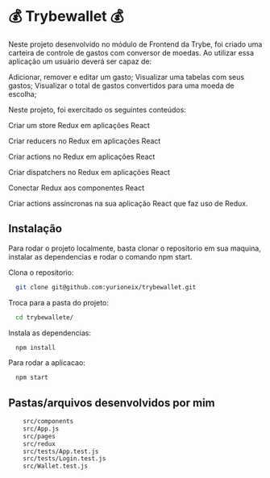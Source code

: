 #  💰 Trybewallet 💰

Neste projeto desenvolvido no módulo de Frontend da Trybe, foi criado uma carteira de controle de gastos com conversor de moedas. 
Ao utilizar essa aplicação um usuário deverá ser capaz de:

Adicionar, remover e editar um gasto;
Visualizar uma tabelas com seus gastos;
Visualizar o total de gastos convertidos para uma moeda de escolha;

Neste projeto, foi exercitado os seguintes conteúdos:

Criar um store Redux em aplicações React

Criar reducers no Redux em aplicações React

Criar actions no Redux em aplicações React

Criar dispatchers no Redux em aplicações React

Conectar Redux aos componentes React

Criar actions assíncronas na sua aplicação React que faz uso de Redux.

## Instalação

Para rodar o projeto localmente, basta clonar o repositorio em sua maquina, instalar as dependencias e rodar o comando npm start. 


Clona o repositorio:
```bash
  git clone git@github.com:yurioneix/trybewallet.git
```
Troca para a pasta do projeto:
```bash
  cd trybewallete/
```

Instala as dependencias:
```bash
  npm install
```

Para rodar a aplicacao:
```bash
  npm start
```

## Pastas/arquivos desenvolvidos por mim

```bash
    src/components
    src/App.js
    src/pages
    src/redux
    src/tests/App.test.js
    src/tests/Login.test.js
    src/Wallet.test.js
```

